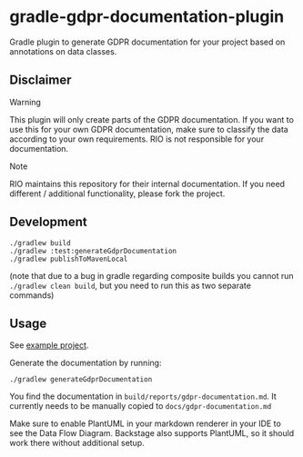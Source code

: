 # gradle-gdpr-documentation-plugin

Gradle plugin to generate GDPR documentation for your project based on annotations on data classes.

## Disclaimer

> [!WARNING]
> This plugin will only create parts of the GDPR documentation. If you want to use this for your own GDPR documentation,
> make sure to classify the data according to your own requirements. RIO is not responsible for your documentation.

> [!NOTE]
> RIO maintains this repository for their internal documentation. If you need different / additional functionality, please fork the project.

## Development

```
./gradlew build
./gradlew :test:generateGdprDocumentation
./gradlew publishToMavenLocal
```

(note that due to a bug in gradle regarding composite builds you cannot run `./gradlew clean build`, but you need to run
this as two separate commands)

## Usage

See [example project](./test).

Generate the documentation by running:
```
./gradlew generateGdprDocumentation
```
You find the documentation in `build/reports/gdpr-documentation.md`. It currently needs to be manually 
copied to `docs/gdpr-documentation.md`

Make sure to enable PlantUML in your markdown renderer in your IDE to see the Data Flow Diagram.
Backstage also supports PlantUML, so it should work there without additional setup.
